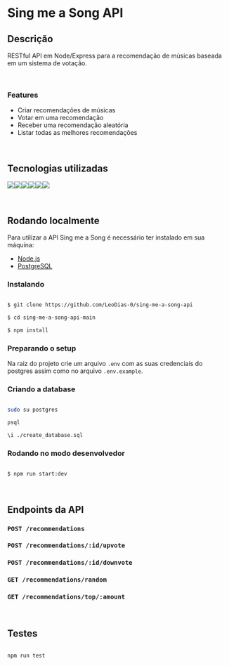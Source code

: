 # Sing me a Song API
## Descrição
RESTful API em Node/Express para a recomendação de músicas baseada em um sistema de votação.

<br/>

### Features

* Criar recomendações de músicas
* Votar em uma recomendação
* Receber uma recomendação aleatória
* Listar todas as melhores recomendações

<br/>


## Tecnologias utilizadas
<p align="center" style="display: flex;">
	<img src="https://img.shields.io/badge/Node.js-339933?style=for-the-badge&logo=nodedotjs&logoColor=white"/>
	<img src="https://img.shields.io/badge/Express.js-000000?style=for-the-badge&logo=express&logoColor=white"/>
	<img src="https://img.shields.io/badge/PostgreSQL-316192?style=for-the-badge&logo=postgresql&logoColor=white"/>
	<img src="https://img.shields.io/badge/npm-CB3837?style=for-the-badge&logo=npm&logoColor=white"/>
	<img src="https://img.shields.io/badge/Jest-C21325?style=for-the-badge&logo=jest&logoColor=white"/>
	<img src="https://img.shields.io/badge/eslint-3A33D1?style=for-the-badge&logo=eslint&logoColor=white"/>
</p>

<br/>


## Rodando localmente

Para utilizar a API Sing me a Song é necessário ter instalado em sua máquina:

* [Node.js](https://nodejs.org/en/)
* [PostgreSQL](https://www.postgresql.org/)


### Instalando
```bash

$ git clone https://github.com/LeoDias-0/sing-me-a-song-api

$ cd sing-me-a-song-api-main

$ npm install

```


### Preparando o setup
Na raiz do projeto crie um arquivo `.env` com as suas credenciais do postgres assim como no arquivo `.env.example`.


### Criando a database

```bash

sudo su postgres

psql

\i ./create_database.sql

```



### Rodando no modo desenvolvedor
```bash

$ npm run start:dev

```

<br/>


## Endpoints da API

### `POST /recommendations`

### `POST /recommendations/:id/upvote`

### `POST /recommendations/:id/downvote`

### `GET /recommendations/random`

### `GET /recommendations/top/:amount`

<br/>


## Testes

```bash

npm run test

```
